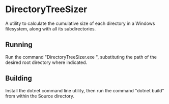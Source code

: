 DirectoryTreeSizer
==================

A utility to calculate the cumulative size of each directory in a Windows filesystem, along with all its subdirectories.


Running
-------
Run the command "DirectoryTreeSizer.exe <directoryPath>", substituting the path of the desired root directory where indicated.


Building
--------

Install the dotnet command line utility, then run the command "dotnet build" from within the Source directory.


